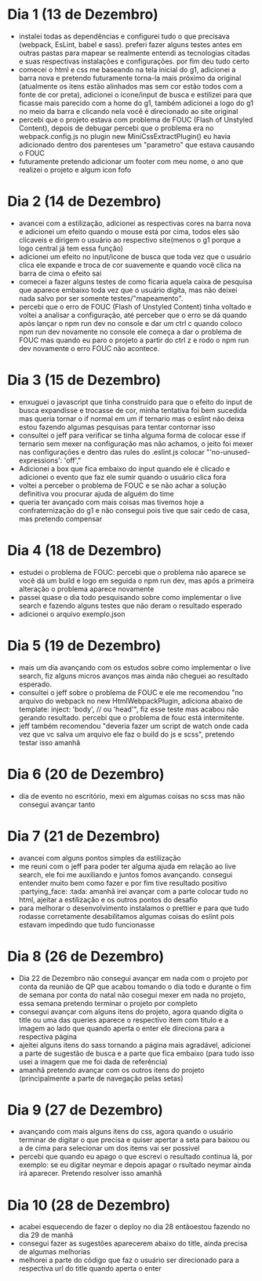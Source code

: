 <h1>Dia 1 (13 de Dezembro)</h1>
    <ul>
        <li>instalei todas as dependências e configurei tudo o que precisava (webpack, EsLint, babel e sass). preferi fazer alguns testes antes em outras pastas para mapear se realmente entendi as tecnologias citadas e suas respectivas instalações e configurações. por fim deu tudo certo</li>
        <li>comecei o html e css me baseando na tela inicial do g1, adicionei a barra nova e pretendo futuramente torna-la mais próximo da original (atualmente os itens estão alinhados mas sem cor estão todos com a fonte de cor preta), adicionei o icone/input de busca e estilizei para que ficasse mais parecido com a home do g1, também adicionei a logo do g1 no meio da barra e clicando nela você é direcionado ao site original</li>
        <li>percebi que o projeto estava com problema de FOUC (Flash of Unstyled Content), depois de debugar percebi que o problema era no webpack.config.js no plugin new MiniCssExtractPlugin() eu havia adicionado dentro dos parenteses um "parametro" que estava causando o FOUC </li>
        <li>futuramente pretendo adicionar um footer com meu nome, o ano que realizei o projeto e algum icon fofo</li>
    </ul>
<h1>Dia 2 (14 de Dezembro)</h1>
    <ul>
        <li>avancei com a estilização, adicionei as respectivas cores na barra nova e adicionei um efeito quando o mouse está por cima, todos eles são clicaveis e dirigem o usuário ao respectivo site(menos o g1 porque a logo central já tem essa função)</li>
        <li>adicionei um efeito no input/icone de busca que toda vez que o usuário clica ele expande e troca de cor suavemente e quando você clica na barra de cima o efeito sai</li>
        <li>comecei a fazer alguns testes de como ficaria aquela caixa de pesquisa que aparece embaixo toda vez que o usuário digita, mas não deixei nada salvo por ser somente testes/"mapeamento".</li>
        <li>percebi que o erro de FOUC (Flash of Unstyled Content) tinha voltado e voltei a analisar a configuração, até perceber que o erro se dá quando após lançar o npm run dev no console e dar um ctrl c quando coloco npm run dev novamente no console ele começa a dar o problema de FOUC mas quando eu paro o projeto a partir do ctrl z e rodo o npm run dev novamente o erro FOUC não acontece.</li>
    </ul>
<h1>Dia 3 (15 de Dezembro)</h1>
    <ul>
        <li>enxuguei o javascript que tinha construido para que o efeito do input de busca expandisse e trocasse de cor, minha tentativa foi bem sucedida mas queria tornar o if normal em um if ternario mas o eslint não deixa estou fazendo algumas pesquisas para tentar contornar isso</li>
        <li>consultei o jeff para verificar se tinha alguma forma de colocar esse if ternario sem mexer na configuração mas não achamos, o jeito foi mexer nas configurações e dentro das rules do .eslint.js colocar "'no-unused-expressions': 'off',"</li>
        <li>Adicionei a box que fica embaixo do input quando ele é clicado e adicionei o evento que faz ele sumir quando o usuário clica fora</li>
        <li>voltei a perceber o problema de FOUC e se não achar a solução definitiva vou procurar ajuda de alguém do time</li>
        <li>queria ter avançado com mais coisas mas tivemos hoje a confraternização do g1 e não consegui pois tive que sair cedo de casa, mas pretendo compensar</li>
    </ul>
<h1>Dia 4 (18 de Dezembro)</h1>
    <ul>
        <li>estudei o problema de FOUC: percebi que o problema não aparece se você dá um build e logo em seguida o npm run dev, mas após a primeira alteração o problema aparece novamente</li>
        <li>passei quase o dia todo pesquisando sobre como implementar o live search e fazendo alguns testes que não deram o resultado esperado</li>
        <li>adicionei o arquivo exemplo.json</li>
    </ul>
<h1>Dia 5 (19 de Dezembro)</h1>
    <ul>
        <li>mais um dia avançando com os estudos sobre como implementar o live search, fiz alguns micros avanços mas ainda não cheguei ao resultado esperado.</li>
        <li>consultei o jeff sobre o problema de FOUC e ele me recomendou "no arquivo do webpack no new HtmlWebpackPlugin, adiciona abaixo de template: inject: 'body', // ou 'head'", fiz esse teste mas acabou não gerando resultado. percebi que o problema de fouc está intermitente.</li>
        <li>jeff também recomendou "deveria fazer um script de watch onde cada vez que vc salva um arquivo ele faz o build do js e scss", pretendo testar isso amanhã</li>
    </ul>
<h1>Dia 6 (20 de Dezembro)</h1>
    <ul>
    <li>dia de evento no escritório, mexi em algumas coisas no scss mas não consegui avançar tanto</li>
    </ul>
<h1>Dia 7 (21 de Dezembro)</h1>
    <ul>
        <li>avancei com alguns pontos simples da estilização</li>
        <li>me reuni com o jeff para poder ter alguma ajuda em relação ao live search, ele foi me auxiliando e juntos fomos avançando. consegui entender muito bem como fazer e por fim tive resultado positivo :partying_face: :tada: amanhã irei avançar com a parte colocar tudo no html, ajeitar a estilização e os outros pontos do desafio</li>
        <li>para melhorar o desenvolvimento instalamos o prettier e para que tudo rodasse corretamente desabilitamos algumas coisas do eslint pois estavam impedindo que tudo funcionasse</li>
    </ul>
<h1>Dia 8 (26 de Dezembro)</h1>
    <ul>
        <li>Dia 22 de Dezembro não consegui avançar em nada com o projeto por conta da reunião de QP que acabou tomando o dia todo e durante o fim de semana por conta do natal não cosegui mexer em nada no projeto, essa semana pretendo terminar o projeto por completo</li>
        <li>consegui avançar com alguns itens do projeto, agora quando digita o title ou uma das queries aparece o respectivo item com titulo e a imagem ao lado que quando aperta o enter ele direciona para a respectiva página</li>
        <li>ajeitei alguns itens do sass tornando a página mais agradável, adicionei a parte de sugestão de busca e a parte que fica embaixo (para tudo isso usei a imagem que me foi dada de referência)</li>
        <li>amanhã pretendo avançar com os outros itens do projeto (principalmente a parte de navegação pelas setas)</li>
    </ul>
<h1>Dia 9 (27 de Dezembro)</h1>
    <ul>
        <li>avançando com mais alguns itens do css, agora quando o usuário terminar de digitar o que precisa e quiser apertar a seta para baixou ou a de cima para selecionar um dos items vai ser possivel</li>
        <li>percebi que quando eu apago o que escrevi o resultado continua lá, por exemplo: se eu digitar neymar e depois apagar o rsultado neymar ainda irá aparecer. Pretendo resolver isso amanhã</li>
    </ul>
<h1>Dia 10 (28 de Dezembro)</h1>
    <ul>
        <li>acabei esquecendo de fazer o deploy no dia 28 entãoestou fazendo no dia 29 de manhã</li>
        <li>consegui fazer as sugestões aparecerem abaixo do title, ainda precisa de algumas melhorias</li>
        <li>melhorei a parte do código que faz o usuário ser direcionado para a respectiva url do title quando aperta o enter</li>
    </ul>

